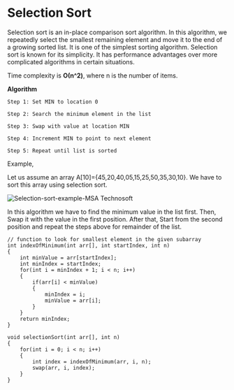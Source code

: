 # Selection Sort



Selection sort is an in-place comparison sort algorithm. In this algorithm, we repeatedly select the smallest remaining element and move it to the end of a growing sorted list. It is one of the simplest sorting algorithm. Selection sort is known for its simplicity. It has performance advantages over more complicated algorithms in certain situations.

Time complexity is **Ο(n^2)**, where n is the number of items.

**Algorithm**

```
Step 1: Set MIN to location 0

Step 2: Search the minimum element in the list

Step 3: Swap with value at location MIN

Step 4: Increment MIN to point to next element

Step 5: Repeat until list is sorted
```

Example,

Let us assume an array A\[10]={45,20,40,05,15,25,50,35,30,10}. We have to sort this array using selection sort.

![Selection-sort-example-MSA Technosoft](https://msatechnosoft.in/blog/wp-content/uploads/2018/09/Selection-sort-example-MSA-Technosoft.png)

In this algorithm we have to find the minimum value in the list first. Then, Swap it with the value in the first position. After that, Start from the second position and repeat the steps above for remainder of the list.

```
// function to look for smallest element in the given subarray
int indexOfMinimum(int arr[], int startIndex, int n)
{
    int minValue = arr[startIndex];
    int minIndex = startIndex;
    for(int i = minIndex + 1; i < n; i++) 
    {
        if(arr[i] < minValue)
        {
            minIndex = i;
            minValue = arr[i];
        }
    }
    return minIndex;
}

void selectionSort(int arr[], int n)
{
    for(int i = 0; i < n; i++)
    {
        int index = indexOfMinimum(arr, i, n);
        swap(arr, i, index);
    }
}
```
